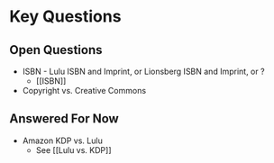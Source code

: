 # Key Questions 


## Open Questions

- ISBN - Lulu ISBN and Imprint, or Lionsberg ISBN and Imprint, or ? 
	- [[ISBN]]  
- Copyright vs. Creative Commons 
## Answered For Now 

- Amazon KDP vs. Lulu 
	- See [[Lulu vs. KDP]]  
